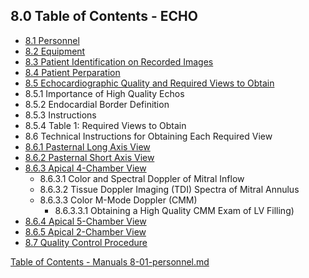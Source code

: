 ## 8.0 Table of Contents - ECHO

* [8.1 Personnel](:pages_path:/manuals/echo/8-01-personnel.md)
* [8.2 Equipment](:pages_path:/manuals/echo/8-02-equipment.md)
* [8.3 Patient Identification on Recorded Images](:pages_path:/manuals/echo/8-03-pt-id-recorded-images.md)
* [8.4 Patient Perparation](:pages_path:/manuals/echo/8-04-patient-preparation.md)
* [8.5 Echocardiographic Quality and Required Views to Obtain](:pages_path:/manuals/echo/8-05-quality-required-views.md)
 * 8.5.1 Importance of High Quality Echos
 * 8.5.2 Endocardial Border Definition
 * 8.5.3 Instructions
 * 8.5.4 Table 1: Required Views to Obtain
* 8.6 Technical Instructions for Obtaining Each Required View
 * [8.6.1 Pasternal Long Axis View](:pages_path:/manuals/echo/8-06-01-pasternal-long-axis-view.md)
 * [8.6.2 Pasternal Short Axis View](:pages_path:/manuals/echo/8-06-02-pasternal-short-axis-view.md)
 * [8.6.3 Apical 4-Chamber View](:pages_path:/manuals/echo/8-06-03-apical-4-chamber-view.md)
    * 8.6.3.1 Color and Spectral Doppler of Mitral Inflow
    * 8.6.3.2 Tissue Doppler Imaging (TDI) Spectra of Mitral Annulus
    * 8.6.3.3 Color M-Mode Doppler (CMM)
         * 8.6.3.3.1 Obtaining a High Quality CMM Exam of LV Filling)
 * [8.6.4 Apical 5-Chamber View](:pages_path:/manuals/echo/8-06-04-apical-5-chamber-view.md)
 * [8.6.5 Apical 2-Chamber View](:pages_path:/manuals/echo/8-06-05-apical-2-chamber-view.md)
* [8.7 Quality Control Procedure](:pages_path:/manuals/echo/8-07-qc-procedure.md)





<div class="center">
<div class="btn-group">
  <a href=":pages_path:/manuals/manual-toc.md" class="btn btn-default">
    <span class="glyphicon glyphicon-chevron-up"></span>
    Table of Contents - Manuals
  </a>

  <a href=":pages_path:/manuals/echo/8-01-personnel.md" class="btn btn-success">
    8-01-personnel.md
    <span class="glyphicon glyphicon-chevron-right"></span>
  </a>
</div>
</div>
